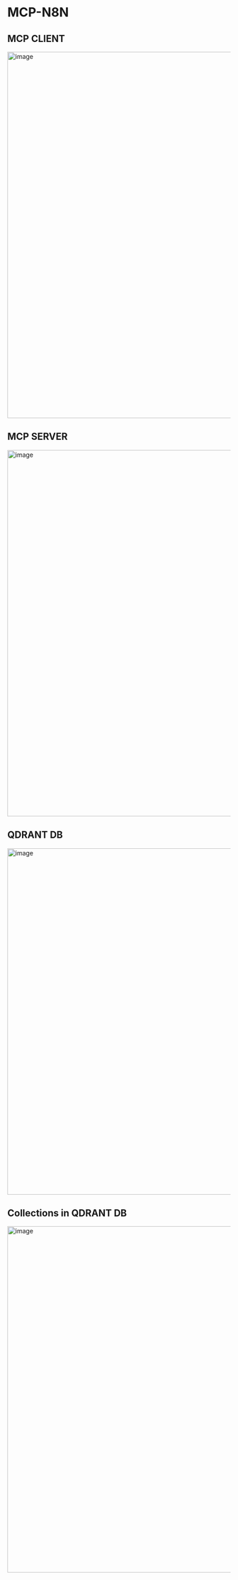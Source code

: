 # MCP-N8N

## MCP CLIENT
<img width="1532" height="825" alt="image" src="https://github.com/user-attachments/assets/883af9ac-6335-425a-9428-92827886fde9" />


## MCP SERVER
<img width="1532" height="825" alt="image" src="https://github.com/user-attachments/assets/1c878b5d-45a0-45ab-a32b-5b7fea810f0d" />


## QDRANT DB
<img width="1532" height="780" alt="image" src="https://github.com/user-attachments/assets/411ef58b-9496-4b09-a306-c8127655a7ea" />


## Collections in QDRANT DB 
<img width="1532" height="780" alt="image" src="https://github.com/user-attachments/assets/fa9f8930-df64-41d5-8598-46a00add6e15" />

